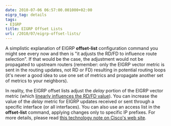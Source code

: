 ```yaml
---
date: 2010-07-06 06:57:00.001000+02:00
eigrp_tag: details
tags:
- EIGRP
title: EIGRP Offset Lists
url: /2010/07/eigrp-offset-lists/
---
```

A simplistic explanation of EIGRP **offset-list** configuration command you might see every now and then is "it adjusts the RD/FD to influence route selection". If that would be the case, the adjustment would not be propagated to upstream routers (remember: only the EIGRP vector metric is sent in the routing updates, not RD or FD) resulting in potential routing loops (it's never a good idea to use one set of metrics and propagate another set of metrics to your neighbors).

In reality, the EIGRP offset lists adjust the *delay* portion of the EIGRP vector metric (which [linearly influences the RD/FD value](/2010/06/manipulating-eigrp-metrics/)). You can increase the value of the *delay* metric for EIGRP updates received or sent through a specific interface (or all interfaces). You can also use an access list in the **offset-list** command, applying changes only to specific IP prefixes. For more details, please read [this technology note on Cisco's web site](http://www.cisco.com/en/US/tech/tk365/technologies_tech_note09186a00800c2d96.shtml).
